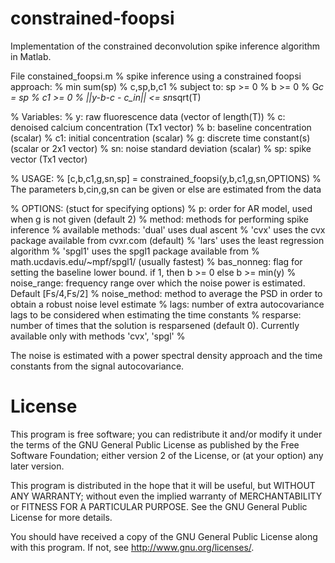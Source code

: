 # constrained-foopsi
Implementation of the constrained deconvolution spike inference algorithm in Matlab.

File constained_foopsi.m
% spike inference using a constrained foopsi approach:
%      min      sum(sp)
%    c,sp,b,c1
%      subject to: sp >= 0
%                   b >= 0
%                  G*c = sp
%                   c1 >= 0
%           ||y-b-c - c_in|| <= sn*sqrt(T)

%   Variables:
%   y:      raw fluorescence data (vector of length(T))
%   c:      denoised calcium concentration (Tx1 vector)
%   b:      baseline concentration (scalar)
%  c1:      initial concentration (scalar)
%   g:      discrete time constant(s) (scalar or 2x1 vector)
%  sn:      noise standard deviation (scalar)
%  sp:      spike vector (Tx1 vector)

%   USAGE:
%   [c,b,c1,g,sn,sp] = constrained_foopsi(y,b,c1,g,sn,OPTIONS)
%   The parameters b,cin,g,sn can be given or else are estimated from the data

%   OPTIONS: (stuct for specifying options)
%         p: order for AR model, used when g is not given (default 2)
%    method: methods for performing spike inference
%   available methods: 'dual' uses dual ascent
%                       'cvx' uses the cvx package available from cvxr.com (default)
%                      'lars' uses the least regression algorithm 
%                     'spgl1' uses the spgl1 package available from
%                     math.ucdavis.edu/~mpf/spgl1/  (usually fastest)
%   bas_nonneg:   flag for setting the baseline lower bound. if 1, then b >= 0 else b >= min(y)
%   noise_range:  frequency range over which the noise power is estimated. Default [Fs/4,Fs/2]
%   noise_method: method to average the PSD in order to obtain a robust noise level estimate
%   lags:         number of extra autocovariance lags to be considered when estimating the time constants
%   resparse: number of times that the solution is resparsened (default 0). Currently available only with methods 'cvx', 'spgl'
%   

The noise is estimated with a power spectral density approach and the time constants from the signal autocovariance. 

License
=======

This program is free software; you can redistribute it and/or
modify it under the terms of the GNU General Public License
as published by the Free Software Foundation; either version 2
of the License, or (at your option) any later version.

This program is distributed in the hope that it will be useful,
but WITHOUT ANY WARRANTY; without even the implied warranty of
MERCHANTABILITY or FITNESS FOR A PARTICULAR PURPOSE.  See the
GNU General Public License for more details.

You should have received a copy of the GNU General Public License
along with this program.  If not, see <http://www.gnu.org/licenses/>.
